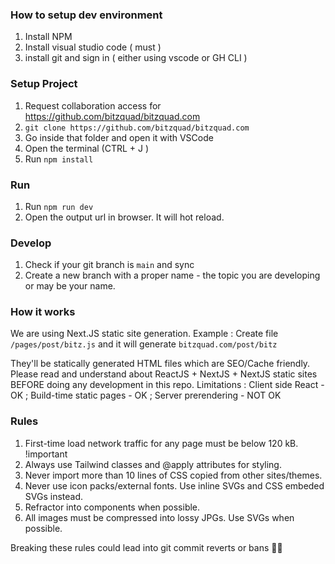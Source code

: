 ### How to setup dev environment

1. Install NPM
2. Install visual studio code ( must )
3. install git and sign in ( either using vscode or GH CLI )

### Setup Project

1. Request collaboration access for https://github.com/bitzquad/bitzquad.com
2. `git clone https://github.com/bitzquad/bitzquad.com`
3. Go inside that folder and open it with VSCode
4. Open the terminal (CTRL + J )
5. Run `npm install`

### Run

1. Run `npm run dev`
2. Open the output url in browser. It will hot reload.

### Develop

1. Check if your git branch is `main` and sync
2. Create a new branch with a proper name - the topic you are developing or may be your name.


### How it works

We are using Next.JS static site generation.
Example : Create file `/pages/post/bitz.js` and it will generate `bitzquad.com/post/bitz`

They'll be statically generated HTML files which are SEO/Cache friendly.
Please read and understand about ReactJS + NextJS + NextJS static sites BEFORE doing any development in this repo.
Limitations : Client side React - OK ; Build-time static pages - OK ; Server prerendering - NOT OK

### Rules

1. First-time load network traffic for any page must be below 120 kB. !important
2. Always use Tailwind classes and @apply attributes for styling.
3. Never import more than 10 lines of CSS copied from other sites/themes.
4. Never use icon packs/external fonts. Use inline SVGs and CSS embeded SVGs instead.
5. Refractor into components when possible.
6. All images must be compressed into lossy JPGs. Use SVGs when possible.

Breaking these rules could lead into git commit reverts or bans 😮‍💨

